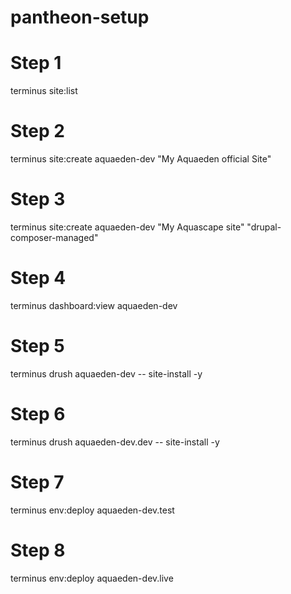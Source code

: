 # pantheon-setup
# Step 1
terminus site:list
# Step 2
terminus site:create aquaeden-dev "My Aquaeden official Site"
# Step 3
terminus site:create aquaeden-dev "My Aquascape site" "drupal-composer-managed"

# Step 4
terminus dashboard:view aquaeden-dev
# Step 5
terminus drush aquaeden-dev -- site-install -y
# Step 6
terminus drush aquaeden-dev.dev -- site-install -y
# Step 7
terminus env:deploy aquaeden-dev.test
# Step 8
terminus env:deploy aquaeden-dev.live

